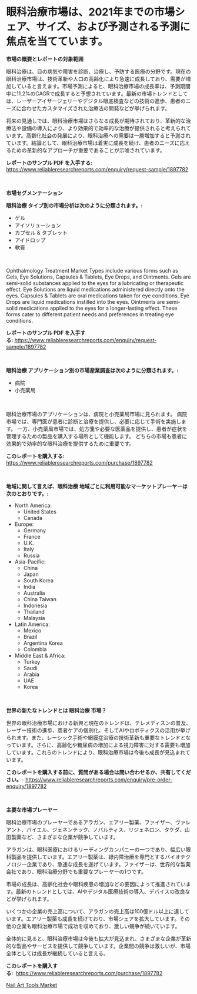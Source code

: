 <p><h1>眼科治療市場は、2021年までの市場シェア、サイズ、および予測される予測に焦点を当てています。</h1></p><p><strong>市場の概要とレポートの対象範囲</strong></p>
<p><p>眼科治療は、目の病気や障害を診断、治療し、予防する医療の分野です。現在の眼科治療市場は、技術革新や人口の高齢化により急速に成長しており、需要が増加していると言えます。市場予測によると、眼科治療市場の成長率は、予測期間中に11.2%のCAGRで成長すると予想されています。最新の市場トレンドとしては、レーザーアイサージェリーやデジタル眼底検査などの技術の進歩、患者のニーズに合わせたカスタマイズされた治療法の開発などが挙げられます。</p><p>将来の見通しでは、眼科治療市場はさらなる成長が期待されており、革新的な治療法や設備の導入により、より効果的で効率的な治療が提供されると考えられています。高齢化社会の発展により、眼科治療への需要は一層増加すると予測されています。結論として、眼科治療市場は着実に成長を続け、患者のニーズに応えるための革新的なアプローチが重要であることが示唆されています。</p></p>
<p><strong>レポートのサンプル PDF を入手する:</strong> <a href="https://www.reliableresearchreports.com/enquiry/request-sample/1897782">https://www.reliableresearchreports.com/enquiry/request-sample/1897782</a></p>
<p>&nbsp;</p>
<p><strong>市場セグメンテーション</strong></p>
<p><strong>眼科治療 タイプ別の市場分析は次のように分類されます。:</strong></p>
<p><ul><li>ゲル</li><li>アイソリューション</li><li>カプセル & タブレット</li><li>アイドロップ</li><li>軟膏</li></ul></p>
<p>&nbsp;</p>
<p><p>Ophthalmology Treatment Market Types include various forms such as Gels, Eye Solutions, Capsules & Tablets, Eye Drops, and Ointments. Gels are semi-solid substances applied to the eyes for a lubricating or therapeutic effect. Eye Solutions are liquid medications administered directly onto the eyes. Capsules & Tablets are oral medications taken for eye conditions. Eye Drops are liquid medications instilled into the eyes. Ointments are semi-solid medications applied to the eyes for a longer-lasting effect. These forms cater to different patient needs and preferences in treating eye conditions.</p></p>
<p><strong>レポートのサンプル PDF を入手する:</strong>&nbsp;<a href="https://www.reliableresearchreports.com/enquiry/request-sample/1897782">https://www.reliableresearchreports.com/enquiry/request-sample/1897782</a></p>
<p>&nbsp;</p>
<p><strong> 眼科治療 アプリケーション別の市場産業調査は次のように分類されます。:</strong></p>
<p><ul><li>病院</li><li>小売薬局</li></ul></p>
<p>&nbsp;</p>
<p><p>眼科治療市場のアプリケーションは、病院と小売薬局市場に見られます。 病院市場では、専門医が患者に診断と治療を提供し、必要に応じて手術を実施します。 一方、小売薬局市場では、処方箋や必要な医薬品を提供し、患者が症状を管理するための製品を購入する場所として機能します。 どちらの市場も患者に効果的で効率的な眼科治療を提供するために重要です。</p></p>
<p><strong>このレポートを購入する:</strong>&nbsp; <a href="https://www.reliableresearchreports.com/purchase/1897782">https://www.reliableresearchreports.com/purchase/1897782</a></p>
<p>&nbsp;</p>
<p><strong>地域に関して言えば、眼科治療 地域ごとに利用可能なマーケットプレーヤーは次のとおりです。:</strong></p>
<p><ul>
    <li>
        North America:
        <ul>
            <li>United States</li>
            <li>Canada</li>
        </ul>
    </li>
    <li>
        Europe:
        <ul>
            <li>Germany</li>
            <li>France</li>
            <li>U.K.</li>
            <li>Italy</li>
            <li>Russia</li>
        </ul>
    </li>
    <li>
        Asia-Pacific:
        <ul>
            <li>China</li>
            <li>Japan</li>
            <li>South Korea</li>
            <li>India</li>
            <li>Australia</li>
            <li>China Taiwan</li>
            <li>Indonesia</li>
            <li>Thailand</li>
            <li>Malaysia</li>
        </ul>
    </li>
    <li>
        Latin America:
        <ul>
            <li>Mexico</li>
            <li>Brazil</li>
            <li>Argentina Korea</li>
            <li>Colombia</li>
        </ul>
    </li>
    <li>
        Middle East & Africa:
        <ul>
            <li>Turkey</li>
            <li>Saudi</li>
            <li>Arabia</li>
            <li>UAE</li>
            <li>Korea</li>
        </ul>
    </li>
    </ul></p>
<p>&nbsp;</p>
<p><strong>世界の新たなトレンドとは 眼科治療 市場？</strong></p>
<p><p>世界の眼科治療市場における新興と現在のトレンドは、テレメディスンの普及、レーザー技術の進歩、患者ケアの個別化、そしてAIやロボティクスの活用が挙げられます。また、レーシック手術や網膜症治療の技術革新も重要なトレンドとなっています。さらに、高齢化や糖尿病の増加による視力障害に対する需要も増加しています。これらのトレンドにより、眼科治療市場は今後も成長が見込まれています。</p></p>
<p><strong>このレポートを購入する前に、質問がある場合は問い合わせるか、共有してください。</strong>- <a href="https://www.reliableresearchreports.com/enquiry/pre-order-enquiry/1897782">https://www.reliableresearchreports.com/enquiry/pre-order-enquiry/1897782</a></p>
<p>&nbsp;</p>
<p><strong>主要な市場プレーヤー</strong></p>
<p><p>眼科治療市場のプレーヤーであるアラガン、エアリー製薬、ファイザー、ヴァレアント、バイエル、ジェネンテック、ノバルティス、リジェネロン、タケダ、山田製薬など、さまざまな企業が競争しています。  </p><p>アラガンは、眼科医療におけるリーディングカンパニーの一つであり、幅広い眼科製品を提供しています。エアリー製薬は、緑内障治療を専門とするバイオテクノロジー企業であり、急速な成長を遂げています。ファイザーは、世界的な製薬会社であり、眼科治療分野でも重要なプレーヤーの1つです。</p><p>市場の成長は、高齢化社会や眼科疾患の増加などの要因によって推進されています。最新のトレンドとしては、AIやデジタル医療技術の導入、デバイスの改良などが挙げられます。</p><p>いくつかの企業の売上高について、アラガンの売上高は100億ドル以上に達しています。エアリー製薬も成長を続けており、市場シェアを拡大しています。その他の企業も眼科治療市場で成功を収めており、激しい競争が続いています。</p><p>全体的に見ると、眼科治療市場は今後も拡大が見込まれ、さまざまな企業が革新的な製品やサービスを提供して競争しています。企業間の競争は激しいが、市場全体としては成長が継続していると言える。</p></p>
<p><strong>このレポートを購入する:</strong>&nbsp;&nbsp;<a href="https://www.reliableresearchreports.com/purchase/1897782">https://www.reliableresearchreports.com/purchase/1897782</a></p>
<p><p><a href="https://fuschia-pecorino-a6d.notion.site/Nail-Art-Tools-Market-Research-Report-Unlocks-Analysis-on-the-Market-Financial-Status-Market-Size--26b883b3690f4e77a6cc78b0bd91205f">Nail Art Tools Market</a></p></p>